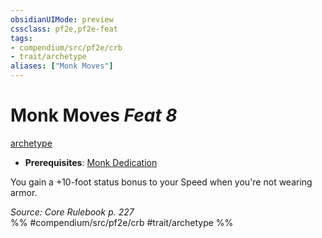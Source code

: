 ```yaml
---
obsidianUIMode: preview
cssclass: pf2e,pf2e-feat
tags:
- compendium/src/pf2e/crb
- trait/archetype
aliases: ["Monk Moves"]
---
```

# Monk Moves  *Feat 8*  
[archetype](archetype.md "Archetype Feat Trait")  

- **Prerequisites**: [Monk Dedication](monk-dedication.md)

You gain a +10-foot status bonus to your Speed when you're not wearing armor.

*Source: Core Rulebook p. 227*  
%% #compendium/src/pf2e/crb #trait/archetype %%